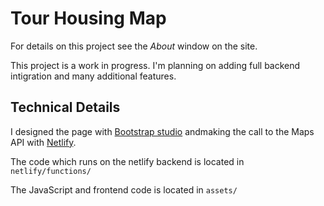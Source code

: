 # Tour Housing Map

For details on this project see the *About* window on the site.

This project is a work in progress. I'm planning on adding full backend intigration and many additional features.

## Technical Details

I designed the page with [Bootstrap studio](https://bootstrapstudio.io/) andmaking the  call to the Maps API with [Netlify](https://www.netlify.com/).

The code which runs on the netlify backend is located in ```netlify/functions/```

The JavaScript and frontend code is located in ```assets/```